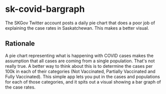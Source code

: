 # sk-covid-bargraph
The SKGov Twitter account posts a daily pie chart that does a poor job of explaining the case rates in Saskatchewan. This makes a better visual.

## Rationale
A pie chart representing what is happening with COVID cases makes the assumption that all cases are coming from a single population. That's not really true. A better way to think about this is to determine the cases per 100k in each of their categories (Not Vaccinated, Partially Vaccinated and Fully Vaccinated). This simple app lets you put in the cases and populations for each of those categories, and it spits out a visual showing a bar graph of the case rates.

